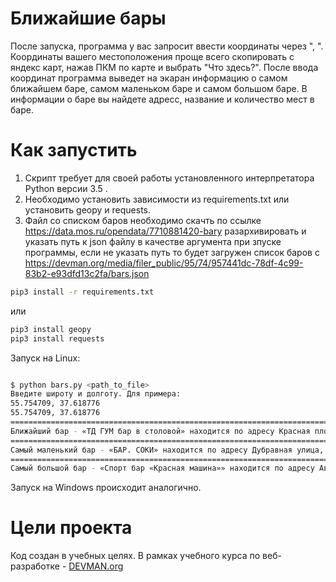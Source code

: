 # Ближайшие бары

После запуска, программа у вас запросит ввести координаты через ", ".
Координаты вашего местоположения проще всего скопировать с яндекс карт,
нажав ПКМ по карте и выбрать "Что здесь?". После ввода координат
программа выведет на экаран информацию о самом ближайшем баре, самом
маленьком баре и самом большом баре. В информации о баре вы найдете
адресс, название и количество мест в баре.

# Как запустить

1. Скрипт требует для своей работы установленного интерпретатора Python
версии 3.5 .
2. Необходимо установить зависимости из requirements.txt
или установить geopy и requests.
3. Файл со списком баров необходимо скачть по ссылке https://data.mos.ru/opendata/7710881420-bary
разархивировать и указать путь к json файлу в качестве аргумента при зпуске программы,
если не указать путь то будет загружен список баров с https://devman.org/media/filer_public/95/74/957441dc-78df-4c99-83b2-e93dfd13c2fa/bars.json
```bash
pip3 install -r requirements.txt
```
или
```bash
pip3 install geopy
pip3 install requests
```


Запуск на Linux:

```bash

$ python bars.py <path_to_file>
Введите широту и долготу. Для примера:
55.754709, 37.618776
55.754709, 37.618776
========================================================================================================================
Ближайший бар - «ТД ГУМ бар в столовой» находится по адресу Красная площадь, дом 3 и там 10 мест
========================================================================================================================
Самый маленький бар - «БАР. СОКИ» находится по адресу Дубравная улица, дом 34/29 и там 0 мест
========================================================================================================================
Самый большой бар - «Спорт бар «Красная машина»» находится по адресу Автозаводская улица, дом 23, строение 1 и там 450 мест


```

Запуск на Windows происходит аналогично.

# Цели проекта

Код создан в учебных целях. В рамках учебного курса по веб-разработке - [DEVMAN.org](https://devman.org)
